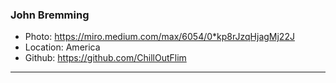 ### John Bremming
- Photo: https://miro.medium.com/max/6054/0*kp8rJzqHjagMj22J
- Location: America
- Github: https://github.com/ChillOutFlim
***
